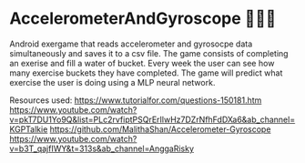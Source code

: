 # AccelerometerAndGyroscope 🤸‍🏃‍📱
Android exergame that reads accelerometer and gyrosocpe data simultaneously and saves it to a csv file. The game consists of completing an exerise and fill a water of bucket. Every week the user can see how many exercise buckets they have completed. The game will predict what exercise the user is doing using a MLP neural network. 

Resources used: 
https://www.tutorialfor.com/questions-150181.htm
https://www.youtube.com/watch?v=pkT7DU1Yo9Q&list=PLc2rvfiptPSQrErIlwHz7DZrNfhFdDXa6&ab_channel=KGPTalkie
https://github.com/MalithaShan/Accelerometer-Gyroscope
https://www.youtube.com/watch?v=b3T_qajfIWY&t=313s&ab_channel=AnggaRisky
